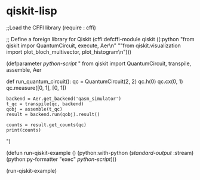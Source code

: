 # qiskit-lisp

;;Load the CFFI library
(require : cffi)

;; Define a foreign library for Qiskit
(cffi:defcffi-module qiskit
		     ((:python "from qiskit impor QuantumCircuit, execute, Aer\n"
			       ""from qiskit.visualization import plot_bloch_multivector, plot_histogram\n")))

(defparameter *python-script* "
from qiskit import QuantumCircuit, transpile, assemble, Aer

def run_quantum_circuit():
    qc = QuantumCircuit(2, 2)
    qc.h(0)
    qc.cx(0, 1)
    qc.measure([0, 1], [0, 1])

    backend = Aer.get_backend('qasm_simulator')
    t_qc = transpile(qc, backend)
    qobj = assemble(t_qc)
    result = backend.run(qobj).result()

    counts = result.get_counts(qc)
    print(counts)
")

(defun run-qiskit-example ()
  (python:with-python (*standard-output* :stream)
    (python:py-formatter "exec" *python-script*)))

(run-qiskit-example)


